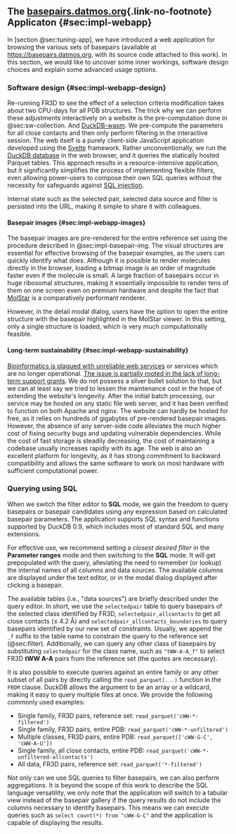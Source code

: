 ## The [basepairs.datmos.org](https://basepairs.datmos.org){.link-no-footnote} Applicaton {#sec:impl-webapp}

In [section @sec:tuning-app], we have introduced a web application for browsing the various sets of basepairs (available at <https://basepairs.datmos.org>, with its source code attached to this work).
In this section, we would like to uncover some inner workings, software design choices and explain some advanced usage options.

### Software design {#sec:impl-webapp-design}

<!-- The trick why re-running FR3D takes 3 hours on 16 CPU cores while we can adjust the parameters interactively is the precomputation and DuckDB -->
Re-running FR3D to see the effect of a selection criteria modification takes about two CPU-days for all PDB structures.
The trick why we can perform these adjustments interactively on a website is the pre-computation done in @sec:sw-collection.
And [DuckDB-wasm](https://github.com/duckdb/duckdb-wasm).
We pre-compute the parameters for all close contacts and then only perform filtering in the interactive session.
The web itself is a purely client-side JavaScript application developed using the [Svelte](https://svelte.dev) framework.
Rather unconventionally, we run the [DuckDB database](https://github.com/duckdb/duckdb-wasm) in the web browser, and it queries the statically hosted Parquet tables.
This approach results in a resource-intensive application, but it significantly simplifies the process of implementing flexible filters, even allowing power-users to compose their own SQL queries without the necessity for safeguards against [SQL injection](https://en.wikipedia.org/wiki/SQL_injection).

Internal state such as the selected pair, selected data source and filter is persisted into the URL, making it simple to share it with colleagues.

#### Basepair images {#sec:impl-webapp-images}

The basepair images are pre-rendered for the entire reference set using the procedure described in @sec:impl-basepair-img.
The visual structures are essential for effective browsing of the basepair examples, as the users can quickly identify what does.
Although it is possible to render molecules directly in the browser, loading a bitmap image is an order of magnitude faster even if the molecule is small.
A large fraction of basepairs occur in huge ribosomal structures, making it essentially impossible to render tens of them on one screen even on premium hardware and despite the fact that [MolStar](https://doi.org/10.1093/nar/gkab314) is a comparatively performant renderer.

However, in the detail modal dialog, users have the option to open the entire structure with the basepair highlighted in the MolStar viewer. 
In this setting, only a single structure is loaded, which is very much computationally feasible.


<!--

It would most likely significantly help to reduce the loading speed if we used the MolStar Model Server.
This component runs on the server and allows the client to only request certain parts of the molecule.
to je asi blbost popisovat -->

#### Long-term sustainability {#sec:impl-webapp-sustainability}

[Bioinformatics is plagued with unreliable web services](https://doi.org/10.1093/nar/gkaa1125) or services which are no longer operational.
[The issue is partially rooted in the lack of long-term support grants](https://doi.org/10.1371/journal.pcbi.1011920).
We do not possess a silver bullet solution to that, but we can at least say we tried to lessen the maintenance cost in the hope of extending the website's longevity.
After the initial batch processing, our service may be hosted on any static file web server, and it has been verified to function on both Apache and nginx.
The website can hardly be hosted for free, as it relies on hundreds of gigabytes of pre-rendered basepair images.
However, the absence of any server-side code alleviates the much higher cost of fixing security bugs and updating vulnerable dependencies.
While the cost of fast storage is steadily decreasing, the cost of maintaining a codebase usually increases rapidly with its age.
The web is also an excellent platform for longevity, as it has strong commitment to backward compatibility and allows the same software to work on most hardware with sufficient computational power.

### Querying using SQL

When we switch the filter editor to **SQL** mode, we gain the freedom to query basepairs or basepair candidates using any expression based on calculated basepair parameters.
The application supports SQL syntax and functions supported by DuckDB 0.9, which includes most of standard SQL and many extensions.

For effective use, we recommend setting a _closest desired filter_ in the **Parameter ranges** mode and then switching to the **SQL** mode.
It will get prepopulated with the query, alleviating the need to remember (or lookup) the internal names of all columns and data sources.
The available columns are displayed under the text editor, or in the modal dialog displayed after clicking a basepair.

The available tables (i.e., "data sources") are briefly described under the query editor.
In short, we use the `selectedpair` table to query basepairs of the selected class identified by FR3D, `selectedpair_allcontacts` to get all close contacts (≤ 4.2 Å) and `selectedpair_allcontacts_boundaries` to query basepairs identified by our new set of constraints.
Usually, we append the `_f` suffix to the table name to constrain the query to the reference set (@sec:filter).
Additionally, we can query any other class of basepairs by substituting `selectedpair` for the class name, such as `"tWW-A-A_f"` to select FR3D **tWW A-A** pairs from the reference set (the quotes are necessary).

It is also possible to execute queries against an entire family or any other subset of all pairs by directly calling the `read_parquet(...)` function in the `FROM` clause.
DuckDB allows the argument to be an array or a wildcard, making it easy to query multiple files at once.
We provide the following commonly used examples:

* Single family, FR3D pairs, reference set: `read_parquet('cWW-*-filtered')`
* Single family, FR3D pairs, entire PDB: `read_parquet('cWW-*-unfiltered')`
* Multiple classes, FR3D pairs, entire PDB: `read_parquet(['cWW-G-C', 'cWW-A-U'])`
* Single family, all close contacts, entire PDB: `read_parquet('cWW-*-unfiltered-allcontacts')`
* All data, FR3D pairs, reference set: `read_parquet('*-filtered')`

Not only can we use SQL queries to filter basepairs, we can also perform aggregations.
It is beyond the scope of this work to describe the SQL language versatility, we only note that the application will switch to a tabular view instead of the basepair gallery if the query results do not include the columns necessary to identify basepairs.
This means we can execute queries such as `select count(*) from "cWW-G-C"` and the application is capable of displaying the results.
